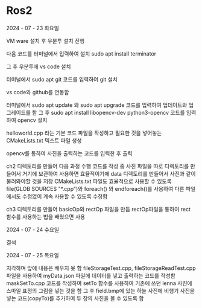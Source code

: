 # Ros2

2024 - 07 - 23 화요일

VM ware 설치 후 우분투 설치 진행

다음 코드를 터미널에서 입력하여 설치
sudo apt install terminator

그 후 우분투에 vs code 설치

터미널에서 sudo apt git 코드를 입력하여 git 설치

vs code와 github를 연동함

터미널에서 sudo apt update 와 sudo apt upgrade 코드를 입력하여 업데이트와 업그레이드를 함
그 후 sudo apt install libopencv-dev python3-opencv 코드를 입력하여 opencv 설치

helloworld.cpp 라는 기본 코드 파일을 작성하고
필요한 것을 넣어놓는 CMakeLists.txt 텍스트 파일 생성

opencv를 통하여 사진을 출력하는 코드를 입력한 후 출력

ch2 디렉토리를 만들어 다음 과정 수행
코드를 작성 중 사진 파일을 따로 디렉토리를 만들어서 거기에 보관하여 사용하면 효율적이기에 data 디렉토리를 만들어서 사진과 같이 불러와야할 것을 저장
CMakeLists.txt 파일도 효율적으로 사용할 수 있도록 file(GLOB SOURCES "*.cpp")와 foreach() 와 endforeach()를 사용하여 다른 파일에서도 수정없이 계속 사용할 수 있도록 수정함

ch3 디렉토리를 만들어 basicOp와 rectOp 파일을 만듬
rectOp파일을 통하여 rect 함수를 사용하는 법을 배웠으면 사용

2024 - 07 - 24 수요일

결석

2024 - 07 - 25 목요일

지각하며 앞에 내용은 배우지 못 함
fileStorageTest.cpp, fileStorageReadTest.cpp 파일을 사용하여 myData.json 파일에 데이터를 넣고 출력하는 코드를 작성함
maskSetTo.cpp 코드를 작성하여 setTo 함수를 사용하여 기존에 쓰던 lenna 사진에 스마일 표정의 그림을 넣는 것을 함
그 후 field.bmp에 있는 하늘 사진에 비행기 사진을 넣는 코드(copyTo)를 추가하여 두 장의 사진을 볼 수 있도록 함




